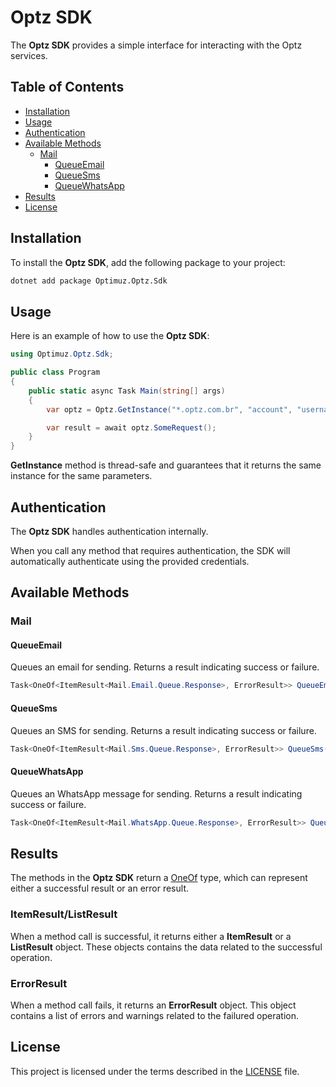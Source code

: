 # Optz SDK

The **Optz SDK** provides a simple interface for interacting with the Optz services.

## Table of Contents

- [Installation](#installation)
- [Usage](#usage)
- [Authentication](#authentication)
- [Available Methods](#available-methods)
  - [Mail](#mail)
    - [QueueEmail](#queueemail)
    - [QueueSms](#queuesms)
    - [QueueWhatsApp](#queuewhatsapp)
- [Results](#results)
- [License](#license)

## Installation

To install the **Optz SDK**, add the following package to your project:

```bash
dotnet add package Optimuz.Optz.Sdk
```

## Usage

Here is an example of how to use the **Optz SDK**:

```csharp
using Optimuz.Optz.Sdk;

public class Program
{
    public static async Task Main(string[] args)
    {
        var optz = Optz.GetInstance("*.optz.com.br", "account", "username", "password");

        var result = await optz.SomeRequest();
    }
}
```

**GetInstance** method is thread-safe and guarantees that it returns the same instance for the same parameters.

## Authentication

The **Optz SDK** handles authentication internally.

When you call any method that requires authentication, the SDK will automatically authenticate using the provided credentials.

## Available Methods

### Mail

#### QueueEmail

Queues an email for sending. Returns a result indicating success or failure.

```csharp
Task<OneOf<ItemResult<Mail.Email.Queue.Response>, ErrorResult>> QueueEmail(Mail.Email.Queue.Request request, CancellationToken cancellationToken = default);
```

#### QueueSms

Queues an SMS for sending. Returns a result indicating success or failure.

```csharp
Task<OneOf<ItemResult<Mail.Sms.Queue.Response>, ErrorResult>> QueueSms(Mail.Sms.Queue.Request request, CancellationToken cancellationToken = default);
```

#### QueueWhatsApp

Queues an WhatsApp message for sending. Returns a result indicating success or failure.

```csharp
Task<OneOf<ItemResult<Mail.WhatsApp.Queue.Response>, ErrorResult>> QueueWhatsApp(Mail.WhatsApp.Queue.Request request, CancellationToken cancellationToken = default);
```

## Results

The methods in the **Optz SDK** return a [OneOf](https://github.com/mcintyre321/OneOf) type, which can represent either a successful result or an error result.

### ItemResult/ListResult

When a method call is successful, it returns either a **ItemResult** or a **ListResult** object. These objects contains the data related to the successful operation.

### ErrorResult

When a method call fails, it returns an **ErrorResult** object. This object contains a list of errors and warnings related to the failured operation.

## License

This project is licensed under the terms described in the [LICENSE](https://raw.githubusercontent.com/optimuz-optz/csharp-sdk/refs/heads/master/LICENSE) file.
